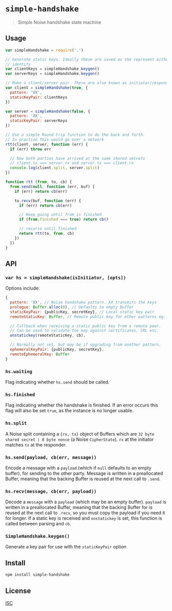 # `simple-handshake`

> Simple Noise handshake state machine

## Usage

```js
var simpleHandshake = require('.')

// Generate static keys. Ideally these are saved as the represent either party's
// identity
var clientKeys = simpleHandshake.keygen()
var serverKeys = simpleHandshake.keygen()

// Make a client/server pair. These are also known as initiator/responder
var client = simpleHandshake(true, {
  pattern: 'XX',
  staticKeyPair: clientKeys
})

var server = simpleHandshake(false, {
  pattern: 'XX',
  staticKeyPair: serverKeys
})

// Use a simple Round trip function to do the back and forth.
// In practise this would go over a network
rtt(client, server, function (err) {
  if (err) throw err

  // Now both parties have arrived at the same shared secrets
  // client.tx === server.rx and server.tx === client.rx
  console.log(client.split, server.split)
})

function rtt (from, to, cb) {
  from.send(null, function (err, buf) {
    if (err) return cb(err)

    to.recv(buf, function (err) {
      if (err) return cb(err)

      // Keep going until from is finished
      if (from.finished === true) return cb()

      // recurse until finished
      return rtt(to, from, cb)
    })
  })
}

```

## API

### `var hs = simpleHandshake(isInitiator, [opts])`

Options include:

```js
{
  pattern: 'XX', // Noise handshake pattern. XX transmits the keys
  prologue: Buffer.alloc(0), // Defaults to empty Buffer
  staticKeyPair: {publicKey, secretKey}, // Local static key pair
  remoteStaticKey: Buffer, // Remote public key for other patterns eg. KK

  // Callback when receiving a static public key from a remote peer.
  // Can be used to validate the key against certificates, CRL etc.
  onstatickey(remoteStaticKey, cb),

  // Normally not set, but may be if upgrading from another pattern.
  ephemeralKeyPair: {publicKey, secretKey},
  remoteEphemeralKey: Buffer
}
```

### `hs.waiting`

Flag indicating whether `hs.send` should be called.

### `hs.finished`

Flag indicating whether the handshake is finished. If an error occurs this flag
will also be set `true`, as the instance is no longer usable.

### `hs.split`

A Noise split containing a `{rx, tx}` object of Buffers which are
`32 byte shared secret | 8 byte nonce` (a Noise `CipherState`). `rx` at the
initiator matches `tx` at the responder.

### `hs.send(payload, cb(err, message))`

Encode a message with a `payload` (which if `null` defaults to an empty buffer),
for sending to the other party. Message is written in a preallocated Buffer,
meaning that the backing Buffer is reused at the next call to `.send`.

### `hs.recv(message, cb(err, payload))`

Decode a `message` with a `payload` (which may be an empty buffer). `payload` is
written in a preallocated Buffer, meaning that the backing Buffer for is reused
at the next call to `.recv`, so you must copy the payload if you need it for
longer. If a static key is received and `onstatickey` is set, this function is
called between parsing and `cb`.

### `SimpleHandshake.keygen()`

Generate a key pair for use with the `staticKeyPair` option

## Install

```sh
npm install simple-handshake
```

## License

[ISC](LICENSE)
